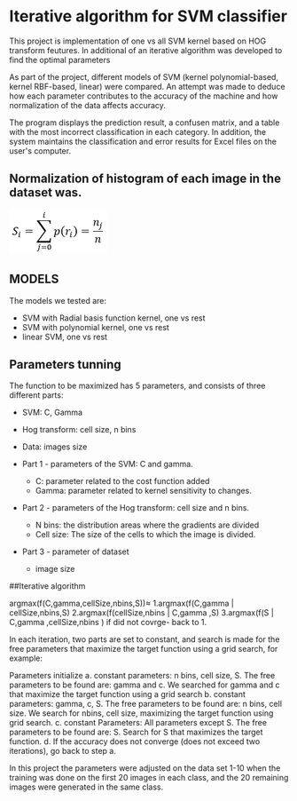 # Iterative algorithm for SVM classifier
This project is implementation of one vs all SVM kernel based on HOG transform feutures. In additional of an iterative algorithm was developed to find the optimal parameters

As part of the project, different models of SVM (kernel polynomial-based, kernel RBF-based, linear) were compared. An attempt was made to deduce how each parameter contributes to the accuracy of the machine and how normalization of the data affects accuracy.

The program displays the prediction result, a confusen matrix, and a table with the most incorrect classification in each category. In addition, the system maintains the classification and error results for Excel files on the user's computer.

## Normalization of histogram of each image in the dataset was.
![Image description](https://github.com/RanBezen/Iterative_algorithm_SVM_classifier/blob/master/images/norm_cal.PNG)

      
## MODELS
The models we tested are:

- SVM with Radial basis function kernel, one vs rest
- SVM with polynomial kernel, one vs rest
- linear SVM, one vs rest

## Parameters tunning
The function to be maximized has 5 parameters, and consists of three different parts:
-	SVM: C, Gamma
-	Hog transform: cell size, n bins
-	Data: images size

- Part 1 - parameters of the SVM: C and gamma.
  - C: parameter related to the cost function added
  - Gamma: parameter related to kernel sensitivity to changes.
- Part 2 -  parameters of the Hog transform: cell size and n bins.
  - N bins: the distribution areas where the gradients are divided
  - Cell size: The size of the cells to which the image is divided.
- Part 3 - parameter of dataset
  - image size
  
##Iterative algorithm
 	
argmax(f(C,gamma,cellSize,nbins,S))≈
1.argmax⁡(f(C,gamma | cellSize,nbins,S)
2.argmax⁡(f(cellSize,nbins | C,gamma ,S)
3.argmax⁡(f(S | C,gamma ,cellSize,nbins )
    if did not covrge- back to 1.

 In each iteration, two parts are set to constant, and search is made for the free parameters that maximize the target function using a grid search, for example:
 
Parameters initialize
a. constant parameters: n bins, cell size, S. The free parameters to be found are: gamma and c. We searched for gamma and c that maximize the target function using a grid search
b. constant parameters: gamma, c, S. The free parameters to be found are: n bins, cell size. We search for nbins, cell size, maximizing the target function using grid search.
c. constant Parameters: All parameters except S. The free parameters to be found are: S. Search for S that maximizes the target function.
d. If the accuracy does not converge (does not exceed two iterations), go back to step a.

In this project the parameters were adjusted on the data set 1-10 when the training was done on the first 20 images in each class, and the 20 remaining images were generated in the same class.
